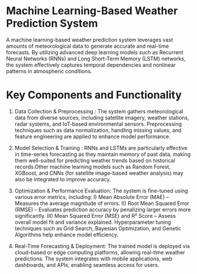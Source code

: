 # Machine Learning-Based Weather Prediction System
A machine learning-based weather prediction system leverages vast amounts of meteorological data to generate accurate and real-time forecasts. By utilizing advanced deep learning models such as Recurrent Neural Networks (RNNs) and Long Short-Term Memory (LSTM) networks, the system effectively captures temporal dependencies and nonlinear patterns in atmospheric conditions.

# Key Components and Functionality

1. Data Collection & Preprocessing :
The system gathers meteorological data from diverse sources, including satellite imagery, weather stations, radar systems, and IoT-based environmental sensors.
Preprocessing techniques such as data normalization, handling missing values, and feature engineering are applied to enhance model performance.

2. Model Selection & Training :
RNNs and LSTMs are particularly effective in time-series forecasting as they maintain memory of past data, making them well-suited for predicting weather trends based on historical records.Other machine learning models such as Random Forest, XGBoost, and CNNs (for satellite image-based weather analysis) may also be integrated to improve accuracy.

 3. Optimization & Performance Evaluation:
 The system is fine-tuned using various error metrics, including:
   I) Mean Absolute Error (MAE) – Measures the average magnitude of errors.
  II) Root Mean Squared Error (RMSE) – Evaluates prediction accuracy by penalizing larger errors more significantly.
 III) Mean Squared Error (MSE) and R² Score – Assess overall model fit and variance explained.
Hyperparameter tuning techniques such as Grid Search, Bayesian Optimization, and Genetic Algorithms help enhance model efficiency.

4. Real-Time Forecasting & Deployment:
The trained model is deployed via cloud-based or edge computing platforms, allowing real-time weather predictions.
The system integrates with mobile applications, web dashboards, and APIs, enabling seamless access for users.
